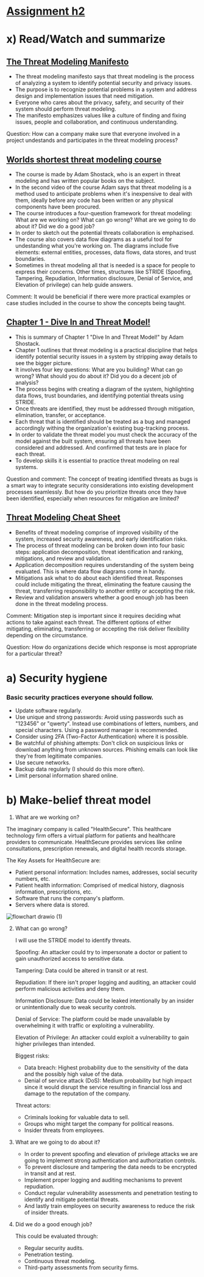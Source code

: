 # [Assignment h2](https://terokarvinen.com/2024/information-security-2024-spring/#h2-should-tero-wear-a-helmet)  

# x) Read/Watch and summarize

## [The Threat Modeling Manifesto](https://www.threatmodelingmanifesto.org/)

- The threat modeling manifesto says that threat modeling is the process of analyzing a system to identify potential security and privacy issues.
- The purpose is to recognize potential problems in a system and address design and implementation issues that need mitigation.
- Everyone who cares about the privacy, safety, and security of their system should perform threat modeling.
- The manifesto emphasizes values like a culture of finding and fixing issues, people and collaboration, and continuous understanding.

Question: How can a company make sure that everyone involved in a project undestands and participates in the threat modeling process?

## [Worlds shortest threat modeling course](https://www.youtube.com/playlist?list=PLCVhBqLDKoOOZqKt74QI4pbDUnXSQo0nf)

- The course is made by Adam Shostack, who is an expert in threat modeling and has written popular books on the subject.
- In the second video of the course Adam says that threat modeling is a method used to anticipate problems when it's inexpensive to deal with them, ideally before any code has been written or any physical components have been procured.
- The course introduces a four-question framework for threat modeling: What are we working on? What can go wrong? What are we going to do about it? Did we do a good job?
- In order to sketch out the potential threats collaboration is emphazised.
- The course also covers data flow diagrams as a useful tool for undestanding what you're working on. The diagrams include five elements: external entities, processes, data flows, data stores, and trust boundaries.
- Sometimes in threat modeling all that is needed is a space for people to express their concerns. Other times, structures like STRIDE (Spoofing, Tampering, Repudiation, Information disclosure, Denial of Service, and Elevation of privilege) can help guide answers.

Comment: It would be beneficial if there were more practical examples or case studies included in the course to show the concepts being taught.


## [Chapter 1 - Dive In and Threat Model!](https://learning.oreilly.com/library/view/threat-modeling-designing/9781118810057/9781118810057c01.xhtml#c1)

- This is summary of Chapter 1 "Dive In and Threat Model!" by Adam Shostack.
- Chapter 1 outlines that threat modeling is a practical discipline that helps identify potential security issues in a system by stripping away details to see the bigger picture.
- It involves four key questions: What are you building? What can go wrong? What should you do about it? Did you do a decent job of analysis?
- The process begins with creating a diagram of the system, highlighting data flows, trust boundaries, and identifying potential threats using STRIDE.
- Once threats are identified, they must be addressed through mitigation, elimination, transfer, or acceptance.
- Each threat that is identified should be treated as a bug and managed accordingly withing the organization's existing bug-tracking process.
- In order to validate the threat model you must check the accuracy of the model against the built system, ensuring all threats have been considered and addressed. And confirmed that tests are in place for each threat.
- To develop skills it is essential to practice threat modeling on real systems.

Question and comment: The concept of treating identified threats as bugs is a smart way to integrate security considerations into existing development processes seamlessly. But how do you prioritize threats once they have been identified, especially when resources for mitigation are limited?

## [Threat Modeling Cheat Sheet](https://cheatsheetseries.owasp.org/cheatsheets/Threat_Modeling_Cheat_Sheet.html)

- Benefits of threat modeling comprise of improved visibility of the system, increased security awareness, and early identification risks.
- The process of threat modeling can be broken down into four basic steps: application decomposition, threat identification and ranking, mitigations, and review and validation.
- Application decomposition requires understanding of the system being evaluated. This is where data flow diagrams come in handy.
- Mitigations ask what to do about each identified threat. Responses could include mitigating the threat, eliminating the feature causing the threat, transferring responsibility to another entity or accepting the risk.
- Review and validation answers whether a good enough job has been done in the threat modeling process.

Comment: Mitigation step is important since it requires deciding what actions to take against each threat. The different options of either mitigating, eliminating, transferring or accepting the risk deliver flexibility depending on the circumstance.
  
  Question: How do organizations decide which response is most appropriate for a particular threat?


# a) Security hygiene

### Basic security practices everyone should follow. 

- Update software regularly.
- Use unique and strong passwords: Avoid using passwords such as "123456" or "qwerty". Instead use combinations of letters, numbers, and special characters. Using a password manager is recommended.
- Consider using 2FA (Two-Factor Authentication) where it is possible.
- Be watchful of phishing attempts: Don't click on suspicious links or download anything from unknown sources. Phishing emails can look like they're from legitimate companies.
- Use secure networks.
- Backup data regularly (I should do this more often).
- Limit personal information shared online.


# b) Make-belief threat model

1) What are we working on?

  The imaginary company is called "HealthSecure". This healthcare technology firm offers a virtual platform for patients and healthcare providers to communicate. HealthSecure provides services like online consultations, prescription renewals, and digital health records storage. 

  The Key Assets for HealthSecure are:
  - Patient personal information: Includes names, addresses, social security numbers, etc.
  - Patient health information: Comprised of medical history, diagnosis information, prescriptions, etc.
  - Software that runs the company's platform.
  - Servers where data is stored.

![flowchart drawio (1)](https://github.com/roopeti/infosec_2024/assets/113911074/ee0ba973-d6ac-4e84-9602-b8360647ab2e)

2) What can go wrong?

   I will use the STRIDE model to identify threats.

   Spoofing: An attacker could try to impersonate a doctor or patient to gain unauthorized access to sensitive data.
   
   Tampering: Data could be altered in transit or at rest.
   
   Repudiation: If there isn't proper logging and auditing, an attacker could perform malicious activities and deny them.
   
   Information Disclosure: Data could be leaked intentionally by an insider or unintentionally due to weak security controls.
   
   Denial of Service: The platform could be made unavailable by overwhelming it with traffic or exploiting a vulnerability.
   
   Elevation of Privilege: An attacker could exploit a vulnerability to gain higher privileges than intended.

   Biggest risks:
   - Data breach: Highest probability due to the sensitivity of the data and the possibly high value of the data.
   - Denial of service attack (DoS): Medium probability but high impact since it would disrupt the service resulting in financial loss and damage to the reputation of the company.
  
   Threat actors:
   - Criminals looking for valuable data to sell.
   - Groups who might target the company for political reasons.
   - Insider threats from employees.

4) What are we going to do about it?

   - In order to prevent spoofing and elevation of privilege attacks we are going to implement strong authentication and authorization controls.
   - To prevent disclosure and tampering the data needs to be encrypted in transit and at rest.
   - Implement proper logging and auditing mechanisms to prevent repudiation.
   - Conduct regular vulnerability assessments and penetration testing to identify and mitigate potential threats.
   - And lastly train employees on security awareness to reduce the risk of insider threats.
  
5) Did we do a good enough job?

   This could be evaluated through:
   - Regular security audits.
   - Penetration testing.
   - Continuous threat modeling.
   - Third-party assessments from security firms.
